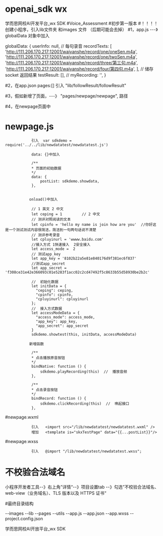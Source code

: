 # openai_sdk wx
学而思网校AI开发平台_wx SDK
#Voice_Assessment
#初步第一版本 
#！！！！  创建小程序，引入lib文件夹 和images 文件 （后期可能会去掉）
#1，app.js ---》globalData 对象中加入

  globalData: {
    userInfo: null,
    // 每句录音
    recordTexts: [
      'http://111.206.170.217:12001/waiyanshe/record/one/oneSen.m4a',
      'http://111.206.170.217:12001/waiyanshe/record/one/twoSen.m4a',
      'http://111.206.170.217:12001/waiyanshe/record/three/第三句.m4a',
      'http://111.206.170.217:12001/waiyanshe/record/four/第四句.m4a',
    ],
    // 储存socket 返回结果
    testResult: [],
    //
    myRecording: '',
  }

#2，在app.json 
    pages:[]  引入 "lib/followResult/followResult"


#3，假如新增了页面，---》
    "pages/newpage/newpage", 路径


#4，在newpage页面中
#   newpage.js  
                引入  var sdkdemo = require('../../lib/newdatatest/newdatatest.js')

                data: {}中加入 

                /**
                * 页面的初始数据
                */
                data: {
                    postList: sdkdemo.showdata,
                },


               onload()中加入 

                // 1 英文 2 中文
                let ceping = 1         // 2 中文
                // 测评对照阅读的文本
                let cpinfo = 'hello my name is join how are you'  //你好这是一个测试测试内容很简洁，简洁到一句两句话说不清楚
                // 测评参考录音
                let cpluyinurl = 'wwww.baidu.com'   
                //接入方式 1快速接入  2安全接入
                let access_mode =  2  
                // 测试app_key
                let app_key = '8102b22a5e81e840176d9f381ec6f837' 
                //测试app_secret
                let app_secret = 'f308ce31e42e366093c01e5283f1acc02c2cd47492f5c8633b55d58930be2b2c' 

                //  初始化数据
                let initData = {
                  "ceping": ceping,
                  "cpinfo": cpinfo,
                  "cpluyinurl": cpluyinurl
                };
                //  接入方式数据
                let accessModeData = {
                  "access_mode": access_mode,
                  "app_key": app_key,
                  "app_secret": app_secret
                }
                sdkdemo.showtest(this, initData, accessModeData)

               新增函数 

                /**
                * 点击播放原音按钮
                */
                bindNative: function () {
                    sdkdemo.playRecording(this)  //  播放音频   
                },

                /**
                * 点击录音按钮
                */
                bindRecord: function () {
                    sdkdemo.clickRecording(this)  //  唤起接口
                },


#newpage.wxml   

                引入   <import src="/lib/newdatatest/newdatatest.wxml" />   
                增加   <template is="skxTestPage" data="{{...postList}}"/>
                    


#newpage.wxss

                引入   @import "/lib/newdatatest/newdatatest.wxss";


# 不校验合法域名
  小程序开发者工具--》右上角”详情“--》项目设置tab --》勾选”不校验合法域名、web-view（业务域名）、TLS 版本以及 HTTPS 证书“



#最终目录结构

--images
--lib
--pages
--utils
--app.js
--app.json
--app.wxss
--project.config.json




学而思网校AI开放平台_wx SDK
